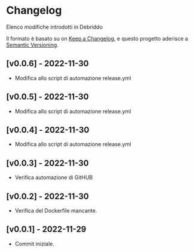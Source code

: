 # Changelog

Elenco modifiche introdotti in Debriddo

Il formato è basato su on [Keep a Changelog](https://keepachangelog.com/en/1.0.0/),
e questo progetto aderisce a [Semantic Versioning](https://semver.org/spec/v2.0.0.html).

## [v0.0.6] - 2022-11-30

- Modifica allo script di automazione release.yml

## [v0.0.5] - 2022-11-30

- Modifica allo script di automazione release.yml

## [v0.0.4] - 2022-11-30

- Modifica allo script di automazione release.yml

## [v0.0.3] - 2022-11-30

- Verifica automazione di GitHUB

## [v0.0.2] - 2022-11-30

- Verifica del Dockerfile mancante.

## [v0.0.1] - 2022-11-29

- Commit iniziale.

